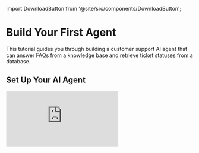 import DownloadButton from '@site/src/components/DownloadButton';

# Build Your First Agent

This tutorial guides you through building a customer support AI agent that can answer FAQs from a knowledge base and retrieve ticket statuses from a database.

## Set Up Your AI Agent

<div style={{ position: "relative", paddingBottom: "calc(50.52% + 41px)", height: 0, width: "100%" }}>
  <iframe
    src="https://demo.arcade.software/U2wDO3adeI3y4jDN2IyK?embed"
    frameBorder="0"
    loading="lazy"
    webkitAllowFullScreen
    mozAllowFullScreen
    allowFullScreen
    allow="fullscreen"
    style={{ position: "absolute", top: 0, left: 0, width: "100%", height: "100%" }}
    title="Appsmith | Connect Data"
  />
</div>



1. Open the [Appsmith Agents](https://test.appsmithai.com/applications) Home to view all workspaces and agents. A workspace is a collection of agents where teams can collaborate on building and managing different apps.

2. To create a new agent, click the **Create New** dropdown in the top-right corner of the workspace and select **AI Agents**.

3. When the AI Agent editor opens, you'll see a split layout. The chat widget appears on the right, where you can interact with your agent. On the left, the editor pane allows you to configure how your agent behaves.

<dd> 


By default, you're in the Query tab with a pre-configured AI Chat Query. This is where you can:

- Add knowledge sources, such as uploaded documents or URLs.

- Connect to database queries for function calling, so your agent can perform actions like checking a ticket status.


</dd>


4. Add a **System Instructions** to define how the AI should behave. This prompt guides the AI's responses by setting clear expectations for how it should use the knowledge base and database functions.

<dd> 

Within the prompt, you can explicitly define which queries the AI can call and what kind of data each query expects. 


*Example system prompt:*

```js
This AI assists users with customer support inquiries by retrieving information from the uploaded FAQ document and checking ticket statuses in the PostgreSQL database. Always reference the document before responding. To retrieve ticket status, call the Get_Ticket_Status function with the ticket_id provided by the user. To create a new ticket, use the Create_New_Ticket function with the user's user_id and the issue_type.
```

</dd>

5. In the AI Query Settings, configure the following parameters:

<dd>

- **Model:** Select `gpt-4o` for the best results in understanding and handling customer support queries with speed and accuracy.

- **Temperature**: Set to` 0.3`. This controls the randomness of responses—lower values (e.g., `0.2`) yield more focused, deterministic replies, while higher values (e.g., `0.8`) allow for more varied or creative output.

- **Top-p (Nucleus Sampling):** Set to `0.9`. This determines the cumulative probability mass considered when generating responses, helping strike a balance between reliability and diversity.

- **Re-ranking Model:** Select `JINA` for optimal performance. Re-ranking helps the AI prioritize the most relevant responses when multiple documents or answers are retrieved. 

- **Number of Chunks:** Set to `4`. This defines how the knowledge document is split for retrieval-augmented generation (RAG), ensuring that the AI can access relevant context without losing coherence.

</dd>



6.  In the AI Query, navigate to the **Knowledge Sources** section. This is where you configure the AI's knowledge base, enabling it to retrieve accurate responses from uploaded documents.

7. Click **Add Source**, then select **Import Source**. Choose Local File as the import option. You can also connect to external storage services such as Google Drive, Dropbox, or OneDrive to import documents. 

<dd>

Download the FAQ document provided below and upload it to Appsmith AI to serve as the primary knowledge base for your agent.

<DownloadButton
  fileName="Customer_Support_SLA_Guide.pdf"
  fileUrl="/user-files/Customer_Support_SLA_Guide.pdf"
  description="Download the agent configuration file (used for step 2 setup)"
/>


</dd>

9. After uploading, save the source configuration to enable document-based retrieval.

<dd>

To verify the setup, enter a query in the Chat Widget, such as "What is the refund policy?" or "How long does it take to resolve a ticket?" The AI should generate responses based on the uploaded document. 


</dd>

## Set Up Function Calling

Function calling allows the AI to interact with connected databases and fetch real-time information. In this section, you will connect a PostgreSQL database and configure queries to retrieve ticket status details dynamically based on user input.

<div style={{ position: "relative", paddingBottom: "calc(50.52% + 41px)", height: 0, width: "100%" }}>
  <iframe
    src="https://demo.arcade.software/KyCIMfHl10U2CJ4xM28b?embed"
    frameBorder="0"
    loading="lazy"
    webkitAllowFullScreen
    mozAllowFullScreen
    allowFullScreen
    allow="fullscreen"
    style={{ position: "absolute", top: 0, left: 0, width: "100%", height: "100%" }}
    title="Appsmith | Connect Data"
  />
</div>


1. Navigate to the **Data** section, click the **+** icon, and select PostgreSQL. Create a new PostgreSQL database using the following connection details:

<dd>

```js
Host: dpg-cvmgjgje5dus73f5f3tg-a.oregon-postgres.render.com
Port: 5432
Database: customer_support_db
Username: admin
Password: Jfy1wkrukPb5n4QMS3o5A0Ju7vx3uvjO
```

This datasource will be used to retrieve real-time data during AI interactions, such as checking the status of support tickets.

</dd>

2.  Create a new query (`Create_New_Ticket`) that allows the AI to add a new support ticket to the database based on user input:

<dd>

```sql
INSERT INTO tickets (user_id, issue_type, status, created_at) 
VALUES ({{this.params.user_id}}, {{this.params.issue_type}}, 'Open', NOW()) 
RETURNING ticket_id;
```

This query inserts a new ticket into the tickets table. The `{{this.params.user_id}}` and `{{this.params.issue_type}} `placeholders allow dynamic values to be passed at runtime, enabling function calling to create tickets based on user input.


</dd>

3. Create a new query (`Get_Ticket_Status`) to retrieve the current status of a specific support ticket:


<dd>

```sql
SELECT ticket_id, user_id, issue_type, status, created_at, updated_at 
FROM tickets 
WHERE ticket_id = {{this.params.ticket_id}};
```

This query fetches ticket details based on the provided `ticket_id`. The `{{this.params.ticket_id}}` placeholder ensures that the AI dynamically retrieves information based on user input.

</dd>

4. Navigate to Chat Query and add both functions (`Create_New_Ticket` and `Get_Ticket_Status`) to enable AI-driven database interactions. If required, enable Requires Approval to review and approve database actions before execution, ensuring control over ticket creation and retrieval.

5. Once configured, save the query to make it available for AI function calling.


<dd>

You can now test the integration by entering prompts in the chat, such as "Fetch details of ticket 2" or "John P is having an issue with payment. Create a new high-priority ticket."
</dd>


## See also

- [Set Up the AI Agents Chrome Extension](/build-agents/how-to-guides/embed-agents): Learn how to install and configure the Chrome extension to use AI agents across web applications.
- [Appsmith AI Integration](/build-agents/overview): Understand how to integrate Appsmith with AI features for chat-based data interaction and function calling.